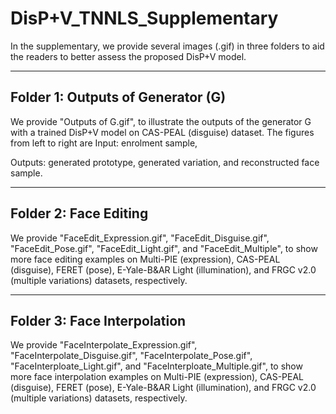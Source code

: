 # DisP+V_TNNLS_Supplementary

In the supplementary, we provide several images (.gif) in three folders to aid the readers to better assess the proposed DisP+V model.

---------------------------------------------------------------------------------
## Folder 1: Outputs of Generator (G)

We provide "Outputs of G.gif", to illustrate the outputs of the generator G with a trained DisP+V model on CAS-PEAL (disguise) dataset. The figures from left to right are 
Input: enrolment sample, 

Outputs: generated prototype, generated variation, and reconstructed face sample. 

-----------------------------------------------------------------------------------
## Folder 2: Face Editing
 
We provide "FaceEdit_Expression.gif", "FaceEdit_Disguise.gif", "FaceEdit_Pose.gif", "FaceEdit_Light.gif", and "FaceEdit_Multiple", to show more face editing examples on Multi-PIE (expression), CAS-PEAL (disguise), FERET (pose), E-Yale-B&AR Light (illumination), and FRGC v2.0 (multiple variations) datasets, respectively. 

-----------------------------------------------------------------------------------
## Folder 3: Face Interpolation 

We provide "FaceInterpolate_Expression.gif", "FaceInterpolate_Disguise.gif", "FaceInterpolate_Pose.gif", "FaceInterploate_Light.gif", and "FaceInterploate_Multiple.gif", to show more face interpolation examples on Multi-PIE (expression), CAS-PEAL (disguise), FERET (pose), E-Yale-B&AR Light (illumination), and FRGC v2.0 (multiple variations) datasets, respectively. 
